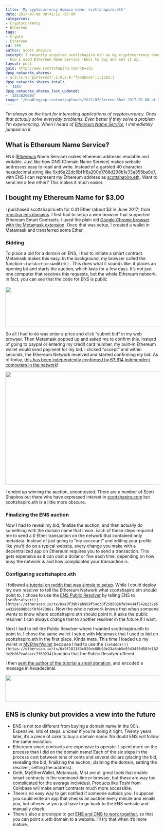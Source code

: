 ```yaml
---
title: 'My cyptocurrency domain name: scottshapiro.eth'
date: 2017-07-08 08:41:11 -07:00
categories:
- Cryptocurrency
- Ethereum
tags:
- Crypto
- Ethereum
id: 255
author: Scott Shapiro
excerpt: I recently acquired scottshapiro.eth as my cryptocurrency domain name. Here's
  how I used Ethereum Name Service (ENS) to buy and set it up.
layout: post
guid: http://www.scottshapiro.com/?p=255
dpsp_networks_shares:
- a:2:{s:9:"pinterest";i:0;s:8:"facebook";i:1183;}
dpsp_networks_shares_total:
- '1183'
dpsp_networks_shares_last_updated:
- '1553829604'
image: "/newblog/wp-content/uploads/2017/07/Screen-Shot-2017-07-08-at-3.22.56-PM-1.png"
---
```


_I&#8217;m always on the hunt for interesting applications of cryptocurrency. Ones that actually solve everyday problems. Even better if they solve a problem I&#8217;m experiencing. When I heard of [Ethereum Name Service](http://registrar.ens.domains/), I immediately jumped on it._

## What is Ethereum Name Service?

ENS ([Ethereum](https://www.investinblockchain.com/what-is-ethereum/) Name Service) makes ethereum addreses readable and writable. Just like how DNS (Domain Name Service) makes website addresses easy to read and write. Instead of a garbled 40 character hexadecimal string like [0xd6a22dc6bf1f8a200e1788d298b1e33a358ba9e7](https://etherscan.io/address/0xd6a22dc6bf1f8a200e1788d298b1e33a358ba9e7), with ENS I can represent my Ethereum address as [scottshapiro.eth](https://etherscan.io/enslookup?q=scottshapiro.eth). Want to send me a few ether? This makes it much easier.

## I bought my Ethereum Name for $3.00

I purchased scottshapiro.eth for 0.01 Ether (about $3 in June 2017) from [registrar.ens.domains](https://registrar.ens.domains/). I first had to setup a web browser that supported Ethereum Smart Contracts. I used the plain old [Google Chrome browser with the Metamask extension](https://metamask.io/). Once that was setup, I created a wallet in Metamask and transferred some Ether.

### Bidding

To place a bid for a domain on ENS, I had to initiate a smart contract. Metamask makes this easy. In the background, my browser called the function `startAuctionsAndBid().` This does what it sounds like: it places an opening bit and starts the auction, which lasts for a few days. It&#8217;s not just one computer that receives this requests, but the whole Ethereum network. In fact, you can see that the code for ENS is public  
[  
](https://github.com/ethereum/ens/blob/5035ed93028ade4183df24c3b28a0b58e9f759b1/contracts/HashRegistrarSimplified.sol#L360) [<img src="/wp-content/uploads/2017/07/Screen-Shot-2017-07-08-at-3.37.16-PM.png" class="alignnone size-full wp-image-263" height="132" alt="" width="768"  />](https://github.com/ethereum/ens/blob/5035ed93028ade4183df24c3b28a0b58e9f759b1/contracts/HashRegistrarSimplified.sol#L360)

So all I had to do was enter a price and click “submit bid” in my web browser. Then Metamask popped up and asked me to confirm this. Instead of going to paypal or entering my credit card number, my built-in Ethereum wallet would send payment for my bid. I clicked “accept” and within seconds, the Ethereum Network received and started confirming my bid. As of today, [this has been independently confirmed by 63,814 independent computers in the network](https://etherscan.io/tx/0x03c22347dc72836cfd412ce6e921c516e0e23fc41bf907b655cbecca0fda5c19)!

<img src="/wp-content/uploads/2017/07/Screen-Shot-2017-07-08-at-3.22.26-PM-1024x372.png" class="alignnone size-large wp-image-258" width="1024" height="372" />

I ended up winning the auction, uncontested. There are a number of Scott Shapiros out there who have expressed interest in [scottshapiro.com](http://scottshapiro.com/) but scottshapiro.eth is a little more obscure.

### Finalizing the ENS auction

Now I had to reveal my bid, finalize the auction, and then actually do something with the domain name that I won. Each of these steps required me to send a 0 Ether transaction on the network that contained only metadata. Instead of just going to “my acccount” and editing your profile like you&#8217;d do on a typical website, every change you make with a decentralized app on Ethereum requires you to send a transaction. This gets expensive as it can cost a dollar or five each time, depending on how busy the network is and how complicated your transaction is.

### Configuring scottshapiro.eth

I followed [a tutorial on reddit that was simple to setup](https://www.reddit.com/r/ethereum/comments/6clvs6/a_quick_guide_on_getting_an_ens_name_and_setting/). While I could deploy my own resolver to tell the Ethereum Network what scottshapiro.eth should point to, I chose to use the [ENS Public Resolver](https://etherscan.io/address/0x1da022710df5002339274aadee8d58218e9d6ab5) by telling ENS to `[setResolver()](https://etherscan.io/tx/0xe3f39b7ab969f54c30f2505026fe04434f742e232e5a43289b98b0cf8f647388)`. Now the whole network knows that when someone wants to know where scottshapiro.eth should point it, it asks the public resolver. I can always change that to another resolver in the future if I want.

Next I had to tell the Public Resolver where I wanted scottshapiro.eth to point to. I chose the same wallet I setup with Metamask that I used to bid on scottshapiro.eth in the first place. Kinda meta. This time I loaded up my wallet in [MyEtherWallet](http://myetherwallet.com/) because I had to use the `[setAddr()](https://etherscan.io/tx/0x9f181183c929de88b63e23a8ab5e03d34f6d58fd1629e2b867ea0aecc7f60234)`function that the Public Resolver offered.

I then [sent the author of the tutorial a small donation](https://etherchain.org/tx/0x817016be23054ed5d8e9ba70ab92519e351210cd6f98edf1d4384bfb21928ef5), and encoded a message in hexadecimal.

<img src="/wp-content/uploads/2017/07/Screen-Shot-2017-07-08-at-3.29.27-PM-1024x88.png" class="alignnone wp-image-259 size-large" width="1024" height="88" alt=""  />

## ENS is clunky but provides a view into the future

  * ENS is not too different from buying a domain name in the 90&#8217;s. Expensive, lots of steps, unclear if you&#8217;re doing it right. Twenty years later, it&#8217;s a piece of cake to buy a domain name. No doubt ENS will follow the same evolution.
  * Ethereum smart contracts are expensive to operate. I spent more on the process than I did on the domain name! Each of the six steps in the process cost between tens of cents and several dollars (placing the bid, revealing the bid, finalizing the auction, claiming the domain, setting the resolver, setting the address).
  * Geth, MyEtherWallet, Metamask, Mist are all great tools that enable smart contracts in the command-line or browser, but these are way too complicated for the average individual. Products like Toshi from Coinbase will make smart contracts much more accessible.
  * There&#8217;s no easy way to get notified if someone outbids you. I suppose you could write an app that checks an auction every minute and emails you, but otherwise you just have to go back to the ENS website and manually check.
  * There&#8217;s also a prototype to get [ENS and DNS to work together](https://github.com/ethereum/ens/blob/master/docs/dns.rst), so that you can point a .eth domain to a website. I&#8217;ll try that when it&#8217;s more mature.
